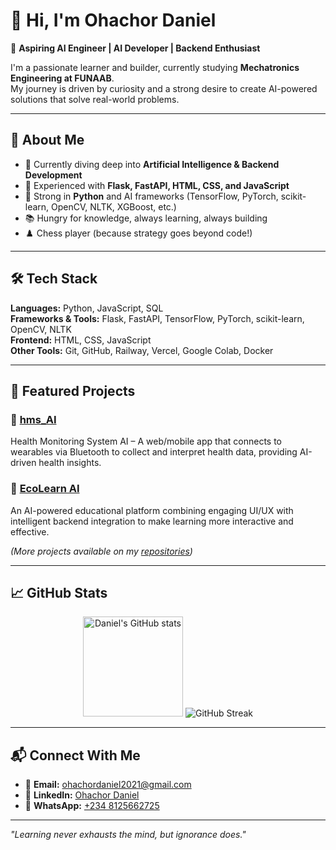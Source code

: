 # 👋 Hi, I'm Ohachor Daniel  

🎯 **Aspiring AI Engineer | AI Developer | Backend Enthusiast**  

I'm a passionate learner and builder, currently studying **Mechatronics Engineering at FUNAAB**.  
My journey is driven by curiosity and a strong desire to create AI-powered solutions that solve real-world problems.  

---

## 🚀 About Me  
- 🔭 Currently diving deep into **Artificial Intelligence & Backend Development**  
- 🧠 Experienced with **Flask, FastAPI, HTML, CSS, and JavaScript**  
- 🐍 Strong in **Python** and AI frameworks (TensorFlow, PyTorch, scikit-learn, OpenCV, NLTK, XGBoost, etc.)  
- 📚 Hungry for knowledge, always learning, always building  
- ♟️ Chess player (because strategy goes beyond code!)  

---

## 🛠 Tech Stack  
**Languages:** Python, JavaScript, SQL  
**Frameworks & Tools:** Flask, FastAPI, TensorFlow, PyTorch, scikit-learn, OpenCV, NLTK  
**Frontend:** HTML, CSS, JavaScript  
**Other Tools:** Git, GitHub, Railway, Vercel, Google Colab, Docker  

---

## 📂 Featured Projects  
### 🔹 [hms_AI](https://github.com/Danchi-1/hms.ai)  
Health Monitoring System AI – A web/mobile app that connects to wearables via Bluetooth to collect and interpret health data, providing AI-driven health insights.  

### 🔹 [EcoLearn AI]([https://github.com/Danchi-1/ecolearn](https://github.com/Danchi-1/EcoLearn_AI))  
An AI-powered educational platform combining engaging UI/UX with intelligent backend integration to make learning more interactive and effective.  

*(More projects available on my [repositories](https://github.com/Danchi-1?tab=repositories))*  

---

## 📈 GitHub Stats  
<p align="center">
  <img src="https://github-readme-stats.vercel.app/api?username=Danchi-1&show_icons=true&theme=tokyonight" alt="Daniel's GitHub stats" height="160"/>
  <img src="https://streak-stats.demolab.com/?user=Danchi-1&theme=tokyonight&cache_seconds=3600" alt="GitHub Streak"/>
</p>

---

## 📬 Connect With Me  
- 📧 **Email:** [ohachordaniel2021@gmail.com](mailto:ohachordaniel2021@gmail.com)  
- 💼 **LinkedIn:** [Ohachor Daniel](www.linkedin.com/in/daniel-ohachor-94b721277)  
- 📱 **WhatsApp:** [+234 8125662725](https://wa.me/2348125662725)  

---

*"Learning never exhausts the mind, but ignorance does."*  
